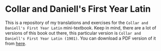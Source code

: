 # Collar and Daniell's First Year Latin

This is a repository of my translations and exercises for the `Collar and Daniell's First Year Latin` mini-textbook. Keep in mind, there are a lot of versions of this book out there, this particular version is `Collar and Daniell's First Year Latin (1901)`. You can download a PDF version of it from [here](https://ia802604.us.archive.org/1/items/firstyearlatin00collrich/firstyearlatin00collrich.pdf).

